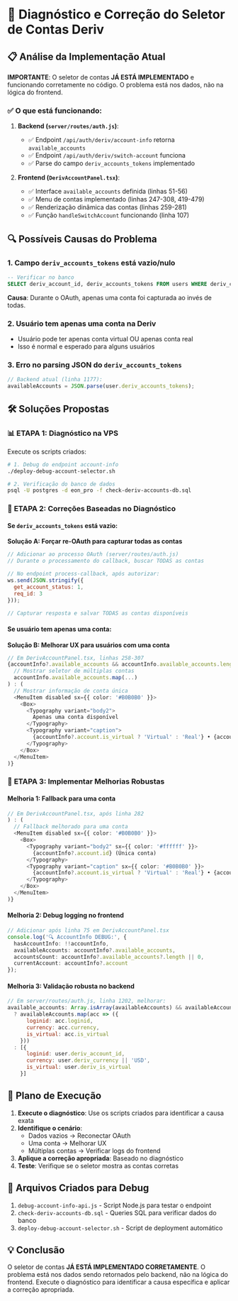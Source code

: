 # 🔧 Diagnóstico e Correção do Seletor de Contas Deriv

## 📋 Análise da Implementação Atual

**IMPORTANTE**: O seletor de contas **JÁ ESTÁ IMPLEMENTADO** e funcionando corretamente no código. O problema está nos dados, não na lógica do frontend.

### ✅ O que está funcionando:

1. **Backend (`server/routes/auth.js`)**:
   - ✅ Endpoint `/api/auth/deriv/account-info` retorna `available_accounts`
   - ✅ Endpoint `/api/auth/deriv/switch-account` funciona
   - ✅ Parse do campo `deriv_accounts_tokens` implementado

2. **Frontend (`DerivAccountPanel.tsx`)**:
   - ✅ Interface `available_accounts` definida (linhas 51-56)
   - ✅ Menu de contas implementado (linhas 247-308, 419-479)
   - ✅ Renderização dinâmica das contas (linhas 259-281)
   - ✅ Função `handleSwitchAccount` funcionando (linha 107)

## 🔍 Possíveis Causas do Problema

### 1. **Campo `deriv_accounts_tokens` está vazio/nulo**
```sql
-- Verificar no banco
SELECT deriv_account_id, deriv_accounts_tokens FROM users WHERE deriv_connected = true;
```

**Causa**: Durante o OAuth, apenas uma conta foi capturada ao invés de todas.

### 2. **Usuário tem apenas uma conta na Deriv**
- Usuário pode ter apenas conta virtual OU apenas conta real
- Isso é normal e esperado para alguns usuários

### 3. **Erro no parsing JSON do `deriv_accounts_tokens`**
```javascript
// Backend atual (linha 1177):
availableAccounts = JSON.parse(user.deriv_accounts_tokens);
```

## 🛠️ Soluções Propostas

### 📊 **ETAPA 1: Diagnóstico na VPS**

Execute os scripts criados:

```bash
# 1. Debug do endpoint account-info
./deploy-debug-account-selector.sh

# 2. Verificação do banco de dados
psql -U postgres -d eon_pro -f check-deriv-accounts-db.sql
```

### 🔧 **ETAPA 2: Correções Baseadas no Diagnóstico**

#### Se `deriv_accounts_tokens` está vazio:

**Solução A: Forçar re-OAuth para capturar todas as contas**

```javascript
// Adicionar ao processo OAuth (server/routes/auth.js)
// Durante o processamento do callback, buscar TODAS as contas

// No endpoint process-callback, após autorizar:
ws.send(JSON.stringify({
  get_account_status: 1,
  req_id: 3
}));

// Capturar resposta e salvar TODAS as contas disponíveis
```

#### Se usuário tem apenas uma conta:

**Solução B: Melhorar UX para usuários com uma conta**

```typescript
// Em DerivAccountPanel.tsx, linhas 258-307
{accountInfo?.available_accounts && accountInfo.available_accounts.length > 1 ? (
  // Mostrar seletor de múltiplas contas
  accountInfo.available_accounts.map(...)
) : (
  // Mostrar informação de conta única
  <MenuItem disabled sx={{ color: '#B0B0B0' }}>
    <Box>
      <Typography variant="body2">
        Apenas uma conta disponível
      </Typography>
      <Typography variant="caption">
        {accountInfo?.account.is_virtual ? 'Virtual' : 'Real'} • {accountInfo?.account.currency}
      </Typography>
    </Box>
  </MenuItem>
)}
```

### 🎯 **ETAPA 3: Implementar Melhorias Robustas**

#### Melhoria 1: Fallback para uma conta

```typescript
// Em DerivAccountPanel.tsx, após linha 282
) : (
  // Fallback melhorado para uma conta
  <MenuItem disabled sx={{ color: '#B0B0B0' }}>
    <Box>
      <Typography variant="body2" sx={{ color: '#ffffff' }}>
        {accountInfo?.account.id} (Única conta)
      </Typography>
      <Typography variant="caption" sx={{ color: '#B0B0B0' }}>
        {accountInfo?.account.is_virtual ? 'Virtual' : 'Real'} • {accountInfo?.account.currency}
      </Typography>
    </Box>
  </MenuItem>
)}
```

#### Melhoria 2: Debug logging no frontend

```typescript
// Adicionar após linha 75 em DerivAccountPanel.tsx
console.log('🔍 AccountInfo DEBUG:', {
  hasAccountInfo: !!accountInfo,
  availableAccounts: accountInfo?.available_accounts,
  accountsCount: accountInfo?.available_accounts?.length || 0,
  currentAccount: accountInfo?.account
});
```

#### Melhoria 3: Validação robusta no backend

```javascript
// Em server/routes/auth.js, linha 1202, melhorar:
available_accounts: Array.isArray(availableAccounts) && availableAccounts.length > 0
  ? availableAccounts.map(acc => ({
      loginid: acc.loginid,
      currency: acc.currency,
      is_virtual: acc.is_virtual
    }))
  : [{
      loginid: user.deriv_account_id,
      currency: user.deriv_currency || 'USD',
      is_virtual: user.deriv_is_virtual
    }]
```

## 🚀 Plano de Execução

1. **Execute o diagnóstico**: Use os scripts criados para identificar a causa exata
2. **Identifique o cenário**:
   - Dados vazios → Reconectar OAuth
   - Uma conta → Melhorar UX
   - Múltiplas contas → Verificar logs do frontend
3. **Aplique a correção apropriada**: Baseado no diagnóstico
4. **Teste**: Verifique se o seletor mostra as contas corretas

## 📝 Arquivos Criados para Debug

1. `debug-account-info-api.js` - Script Node.js para testar o endpoint
2. `check-deriv-accounts-db.sql` - Queries SQL para verificar dados do banco
3. `deploy-debug-account-selector.sh` - Script de deployment automático

## 💡 Conclusão

O seletor de contas **JÁ ESTÁ IMPLEMENTADO CORRETAMENTE**. O problema está nos dados sendo retornados pelo backend, não na lógica do frontend. Execute o diagnóstico para identificar a causa específica e aplicar a correção apropriada.